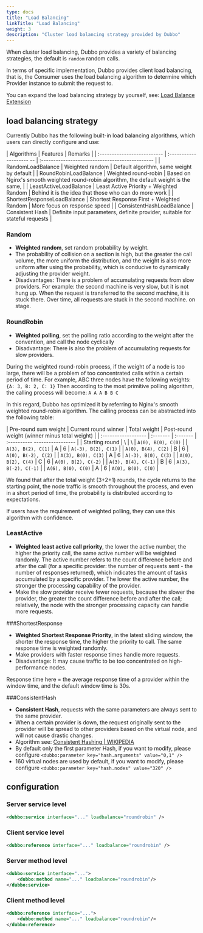 ```yaml
---
type: docs
title: "Load Balancing"
linkTitle: "Load Balancing"
weight: 3
description: "Cluster load balancing strategy provided by Dubbo"
---
```


When cluster load balancing, Dubbo provides a variety of balancing strategies, the default is `random` random calls.

In terms of specific implementation, Dubbo provides client load balancing, that is, the Consumer uses the load balancing algorithm to determine which Provider instance to submit the request to.

You can expand the load balancing strategy by yourself, see: [Load Balance Extension](../../../reference-manual/spi/description/load-balance)

## load balancing strategy
Currently Dubbo has the following built-in load balancing algorithms, which users can directly configure and use:

| Algorithms | Features | Remarks |
| :-------------------------- | :-------------------- -- | :---------------------------------------------- |
| RandomLoadBalance | Weighted random | Default algorithm, same weight by default |
| RoundRobinLoadBalance | Weighted round-robin | Based on Nginx's smooth weighted round-robin algorithm, the default weight is the same, |
| LeastActiveLoadBalance | Least Active Priority + Weighted Random | Behind it is the idea that those who can do more work |
| ShortestResponseLoadBalance | Shortest Response First + Weighted Random | More focus on response speed |
| ConsistentHashLoadBalance | Consistent Hash | Definite input parameters, definite provider, suitable for stateful requests |



### Random

* **Weighted random**, set random probability by weight.
* The probability of collision on a section is high, but the greater the call volume, the more uniform the distribution, and the weight is also more uniform after using the probability, which is conducive to dynamically adjusting the provider weight.
* Disadvantages: There is a problem of accumulating requests from slow providers. For example: the second machine is very slow, but it is not hung up. When the request is transferred to the second machine, it is stuck there. Over time, all requests are stuck in the second machine. on stage.

### RoundRobin
* **Weighted polling**, set the polling ratio according to the weight after the convention, and call the node cyclically
* Disadvantage: There is also the problem of accumulating requests for slow providers.

During the weighted round-robin process, if the weight of a node is too large, there will be a problem of too concentrated calls within a certain period of time.
For example, ABC three nodes have the following weights: `{A: 3, B: 2, C: 1}`
Then according to the most primitive polling algorithm, the calling process will become: `A A A B B C`

In this regard, Dubbo has optimized it by referring to Nginx's smooth weighted round-robin algorithm. The calling process can be abstracted into the following table:

| Pre-round sum weight | Current round winner | Total weight | Post-round weight (winner minus total weight) |
| :------------------ | :------- | :------- | :---------- ----------------- |
| Starting round | \ | \ | `A(0), B(0), C(0)` |
| `A(3), B(2), C(1)` | A | 6 | `A(-3), B(2), C(1)` |
| `A(0), B(4), C(2)` | B | 6 | `A(0), B(-2), C(2)` |
| `A(3), B(0), C(3)` | A | 6 | `A(-3), B(0), C(3)` |
| `A(0), B(2), C(4)` | C | 6 | `A(0), B(2), C(-2)` |
| `A(3), B(4), C(-1)` | B | 6 | `A(3), B(-2), C(-1)` |
| `A(6), B(0), C(0)` | A | 6 | `A(0), B(0), C(0)` |

We found that after the total weight (3+2+1) rounds, the cycle returns to the starting point, the node traffic is smooth throughout the process, and even in a short period of time, the probability is distributed according to expectations.

If users have the requirement of weighted polling, they can use this algorithm with confidence.

### LeastActive
* **Weighted least active call priority**, the lower the active number, the higher the priority call, the same active number will be weighted randomly. The active number refers to the count difference before and after the call (for a specific provider: the number of requests sent - the number of responses returned), which indicates the amount of tasks accumulated by a specific provider. The lower the active number, the stronger the processing capability of the provider.
* Make the slow provider receive fewer requests, because the slower the provider, the greater the count difference before and after the call; relatively, the node with the stronger processing capacity can handle more requests.

###ShortestResponse
* **Weighted Shortest Response Priority**, in the latest sliding window, the shorter the response time, the higher the priority to call. The same response time is weighted randomly.
* Make providers with faster response times handle more requests.
* Disadvantage: It may cause traffic to be too concentrated on high-performance nodes.

Response time here = the average response time of a provider within the window time, and the default window time is 30s.


###ConsistentHash
* **Consistent Hash**, requests with the same parameters are always sent to the same provider.
* When a certain provider is down, the request originally sent to the provider will be spread to other providers based on the virtual node, and will not cause drastic changes.
* Algorithm see: [Consistent Hashing | WIKIPEDIA](http://en.wikipedia.org/wiki/Consistent_hashing)
* By default only the first parameter Hash, if you want to modify, please configure `<dubbo:parameter key="hash.arguments" value="0,1" />`
* 160 virtual nodes are used by default, if you want to modify, please configure `<dubbo:parameter key="hash.nodes" value="320" />`

## configuration

### Server service level

```xml
<dubbo:service interface="..." loadbalance="roundrobin" />
```

### Client service level

```xml
<dubbo:reference interface="..." loadbalance="roundrobin" />
```

### Server method level

```xml
<dubbo:service interface="...">
    <dubbo:method name="..." loadbalance="roundrobin"/>
</dubbo:service>
```

### Client method level

```xml
<dubbo:reference interface="...">
    <dubbo:method name="..." loadbalance="roundrobin"/>
</dubbo:reference>
```